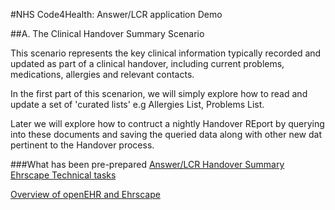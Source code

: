 #NHS Code4Health:  Answer/LCR application Demo

##A. The Clinical Handover Summary Scenario

This scenario represents the key clinical information typically recorded and updated as part of a clinical handover, including current problems, medications, allergies and relevant contacts.

In the first part of this scenarion, we will simply explore how to read and update a set of 'curated lists' e.g Allergies List, Problems List.

Later we will explore how to contruct a nightly Handover REport by querying into these documents and saving the queried data along with other new dat pertinent to the Handover process.

###What has been pre-prepared
[Answer/LCR Handover Summary Ehrscape Technical tasks](/docs/leeds/Leeds_tech_tasks.md)

[Overview of openEHR and Ehrscape](/docs/training/openehr_intro.md)
